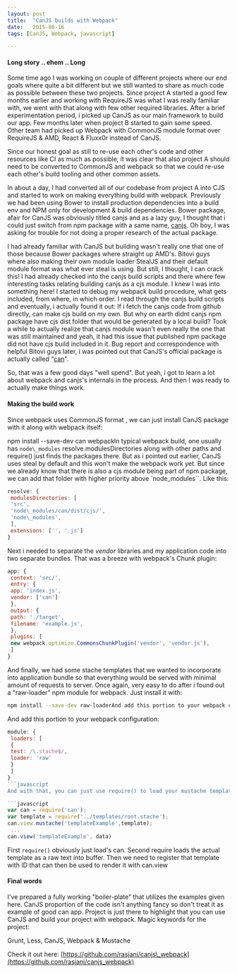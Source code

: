 ```yaml
---
layout:	post
title:	"CanJS builds with Webpack"
date:	2015-06-16
tags: [CanJS, Webpack, javascript]

---
```


#### Long story .. ehem .. Long

Some time ago I was working on couple of different projects where our end goals where quite a bit different but we still wanted to share as much code as possible between these two projects. Since project A started a good few months earlier and working with RequireJS was what I was really familiar with, we went with that along with few other required libraries. After a brief experimentation period, i picked up CanJS as our main framework to build our app. Few months later when project B started to gain some speed. Other team had picked up Webpack with CommonJS module format over RequireJS & AMD, React & Fluxx0r instead of CanJS.

Since our honest goal as still to re-use each other's code and other resources like CI as much as possible, it was clear that also project A should need to be converted to CommonJS and webpack so that we could re-use each other's build tooling and other common assets.

In about a day, I had converted all of our codebase from project A into CJS and started to work on making everything build with webpack. Previously we had been using Bower to install production dependencies into a build env and NPM only for development & build dependencies. Bower package, afair for CanJS was obviously titled canjs and as a lazy guy, I thought that i could just switch from npm package with a same name, [canjs](https://www.npmjs.com/package/canjs). Oh boy, I was asking for trouble for not doing a proper research of the actual package.

I had already familiar with CanJS but building wasn't really one that one of those because Bower packages where straight up AMD's. Bitovi guys where also making their own module loader StealJS and their default module format was what ever steal is using. But still, I thought, I can crack this! I had already checked into the canjs build scripts and there where few interesting tasks relating building canjs as a cjs module. I knew I was into something here! I started to debug my webpack build procedure, what gets included, from where, in which order. I read through the canjs build scripts and eventually, i actually found it out: If i fetch the canjs code from github directly, can make cjs build on my own. But why on earth didnt canjs npm package have cjs dist folder that would be generated by a local build? Took a while to actually realize that canjs module wasn't even really the one that was still maintained and yeah, it had this issue that published npm package did not have cjs build included in it. Bug report and correspondence with helpful Bitovi guys later, i was pointed out that CanJS's official package is actually called "[can](https://www.npmjs.com/package/can)".

So, that was a few good days "well spend". But yeah, i got to learn a lot about webpack and canjs's internals in the process. And then I was ready to actually make things work.

#### Making the build work

Since webpack uses CommonJS format , we can just install CanJS package with it along with webpack itself:

npm install --save-dev can webpackIn typical webpack build, one usually has `node\_modules` resolve.modulesDirectories along with other paths and require() just finds the packages there. But as i pointed out earlier, CanJS uses steal by default and this won't make the webpack work yet. But since we already know that there is also a cjs module being part of npm package, we can add that folder with higher priority above `node\_modules``. Like this:

```javascript
resolve: {  
 modulesDirectories: [  
 'src',  
 'node\_modules/can/dist/cjs/',  
 'node\_modules',  
 ],  
 extensions: ['', '.js']  
}
```

Next i needed to separate the *vendor* libraries and my application code into two separate bundles. That was a breeze with webpack's Chunk plugin:

```javascript
app: {  
 context: 'src/',  
 entry: {  
 app: 'index.js',  
 vendor: ['can']  
 },  
 output: {  
 path: './target',  
 filename: 'example.js',  
 },  
 plugins: [  
 new webpack.optimize.CommonsChunkPlugin('vendor', 'vendor.js'),  
 ]  
}
```

And finally, we had some stache templates that we wanted to incorporate into application bundle so that everything would be served with minimal amount of requests to server. Once again, very easy to do after i found out a "raw-loader" npm module for webpack. Just install it with:

```bash
npm install --save-dev raw-loaderAnd add this portion to your webpack configuration:
```
And add this portion to your webpack configuration:

```javascript
module: {  
 loaders: [  
 {  
 test: /\.stache$/,  
 loader: 'raw'  
 }  
 ]  
}
```javascript
And with that, you can just use require() to load your mustache templates and use those with canjs like this:

```javascript
var can = require('can');  
var template = require('../templates/root.stache');  
can.view.mustache('templateExample',template);  
 ...  
can.view('templateExample', data)
```

First `require()` obviously just load's can. Second require loads the actual template as a raw text into buffer. Then we need to register that template with ID that can then be used to render it with can.view

#### Final words

I've prepared a fully working "boiler-plate" that utilizes the examples given here. CanJS proportion of the code isn't anything fancy so don't treat it as example of good can app. Project is just there to highlight that you can use CanJS and build your project with webpack. Magic keywords for the project:

Grunt, Less, CanJS, Webpack & Mustache

Check it out here: [https://github.com/rasjani/canjs\_webpack](https://github.com/rasjani/canjs_webpack)

  
